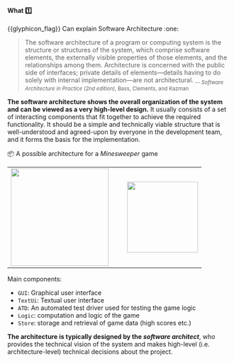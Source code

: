 <div id="title">

#### What :one:

</div>
<span id="outcomes">{{glyphicon_flag}} Can explain Software Architecture :one:</span>

<div id="body">

> The software architecture of a program or computing system is the structure or structures of the system, which comprise software elements, the externally visible properties of those elements, and the relationships among them. Architecture is concerned with the public side of interfaces; private details of elements—details having to do solely with internal implementation—are not architectural.
> <sub>-- _Software Architecture in Practice (2nd edition)_, Bass, Clements, and Kazman</sub>

**The software architecture shows the overall organization of the system and can be viewed as a very high-level design.** It usually consists of a set of interacting components that fit together to achieve the required functionality. It should be a simple and technically viable structure that is well-understood and agreed-upon by everyone in the development team, and it forms the basis for the implementation.

<tip-box>

:package: A possible architecture for a _Minesweeper_ game

<table>
<tr>
<td><img src="{{baseUrl}}/architecture/introduction/what/images/minesweeper.png" height="220" /></td>
<td width="10px"></td>
<td><img src="{{baseUrl}}/architecture/introduction/what/images/minesweeperArchitecture.png" height="160" /></td>
</tr>
</table>
<p/>

Main components:
* `GUI`: Graphical user interface
* `TextUi`: Textual user interface
* `ATD`: An automated test driver used for testing the game logic
* `Logic`: computation and logic of the game
* `Store`: storage and retrieval of game data (high scores etc.)

</tip-box>

**The architecture is typically designed by the _software architect_**, who provides the technical vision of the system and makes high-level (i.e. architecture-level) technical decisions about the project.


<!-- TODO: 
The logical view (satisfying the functional requirements) vs. the process view (concurrency issues) vs. the physical view (distribution issues) vs. the development view (how the design is broken down into implementation units with explicit representation of the dependencies among the units). -->

</div>

<div id="extras">

<include src="exercises.md" />

</div>